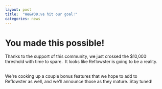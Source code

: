 ```yaml
---
layout: post
title:  "We&#39;ve hit our goal!"
categories: news
---
```


<h1>You made this possible!</h1><p>Thanks to the support of this community, we just crossed the $10,000 threshold with time to spare.  It looks like Reflowster is going to be a reality.  </p><p>We're cooking up a couple bonus features that we hope to add to Reflowster as well, and we'll announce those as they mature. Stay tuned!</p>